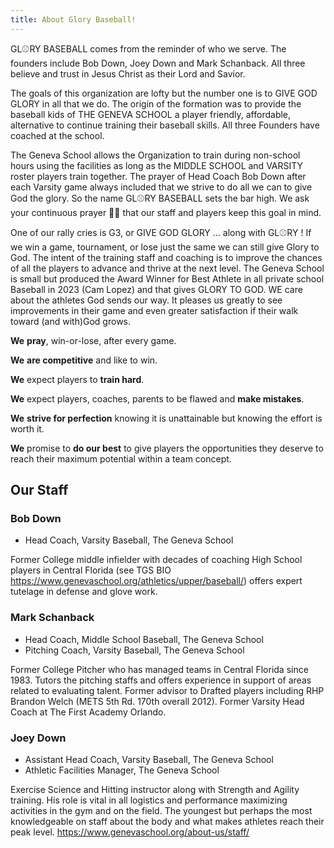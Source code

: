 ```yaml
---
title: About Glory Baseball!
---
```


GL⚾️RY BASEBALL comes from the reminder of who we serve. The founders include Bob Down, Joey Down and Mark Schanback. All three believe and trust in Jesus Christ as their Lord and Savior. 

The goals of this organization are lofty but the number one is to GIVE GOD GLORY in all that we do. The origin of the formation was to provide the baseball kids of THE GENEVA SCHOOL a player friendly, affordable, alternative to continue training their baseball skills. All three Founders have coached at the school. 

The Geneva School allows the Organization to train during non-school hours using the facilities as long as the MIDDLE SCHOOL and VARSITY roster players train together. The prayer of Head Coach Bob Down after each Varsity game always included that we strive to do all we can to give God the glory.  So the name GL⚾️RY BASEBALL sets the bar high. 
We ask your continuous prayer 🙏🏼 that our staff and players keep this goal in mind. 

One of our rally cries is G3, or GIVE GOD GLORY … along with GL⚾️RY ! If we win a game, tournament, or lose just the same we can still give Glory to God. The intent of the training staff and coaching is to improve the chances of all the players to advance and thrive at the next level. The Geneva School is small but produced the Award Winner for Best Athlete in all private school Baseball in 2023 (Cam Lopez) and that gives GLORY TO GOD. 
WE care about the athletes God sends our way. 
It pleases us greatly to see improvements in their game and even greater satisfaction if their walk toward (and with)God grows. 

**We** **pray**, win-or-lose, after every game.

**We** **are competitive** and like to win.

**We** expect players to **train hard**.

**We** expect players, coaches, parents to be flawed and **make mistakes**.

**We** **strive for perfection** knowing it is unattainable but knowing the effort is worth it.

**We** promise to **do our best** to give players the opportunities they deserve to reach their maximum potential within a team concept.

## Our Staff

### Bob Down

* Head Coach, Varsity Baseball, The Geneva School

Former College middle infielder with decades of coaching High School players in Central Florida (see TGS BIO 
https://www.genevaschool.org/athletics/upper/baseball/) offers expert tutelage in defense and glove work. 

### Mark Schanback

* Head Coach, Middle School Baseball, The Geneva School
* Pitching Coach, Varsity Baseball, The Geneva School

Former College Pitcher who has managed teams in Central Florida since 1983. Tutors the pitching staffs and offers experience in support of areas related to evaluating talent. Former advisor to Drafted players including RHP Brandon Welch (METS 5th Rd. 170th overall 2012). Former Varsity Head Coach at The First Academy Orlando. 

### Joey Down

* Assistant Head Coach, Varsity Baseball, The Geneva School
* Athletic Facilities Manager, The Geneva School

Exercise Science and Hitting instructor along with Strength and Agility training. His role is vital in all logistics and performance maximizing activities in the gym and on the field. The youngest but perhaps the most knowledgeable on staff about the body and what makes athletes reach their peak level. 
https://www.genevaschool.org/about-us/staff/

